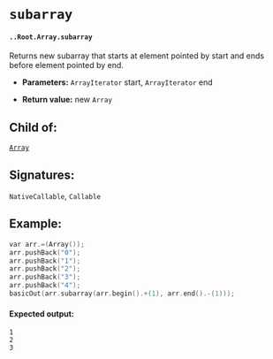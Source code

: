 # `subarray`

#### `..Root.Array.subarray`

Returns new subarray that starts at element pointed by start and ends before element pointed by end.

* **Parameters:** `ArrayIterator` start, `ArrayIterator` end

* **Return value:** new `Array`

## Child of:

[`Array`](docs..Root.Array.md)

## Signatures:

`NativeCallable`, `Callable`

## Example:

```c
var arr.=(Array());
arr.pushBack("0");
arr.pushBack("1");
arr.pushBack("2");
arr.pushBack("3");
arr.pushBack("4");
basicOut(arr.subarray(arr.begin().+(1), arr.end().-(1)));
```

#### Expected output:

```
1
2
3
```
